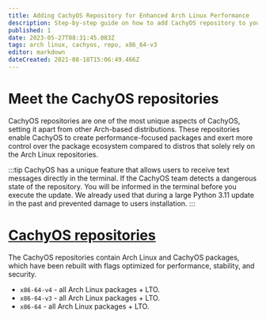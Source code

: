 ```yaml
---
title: Adding CachyOS Repository for Enhanced Arch Linux Performance
description: Step-by-step guide on how to add CachyOS repository to your Arch Linux system with x86_64-v3 support.
published: 1
date: 2023-05-27T08:31:45.083Z
tags: arch linux, cachyos, repo, x86_64-v3
editor: markdown
dateCreated: 2021-08-18T15:06:49.466Z
---
```

# Meet the CachyOS repositories
CachyOS repositories are one of the most unique aspects of CachyOS, setting it apart from other Arch-based distributions.
These repositories enable CachyOS to create performance-focused packages and exert more control over the package ecosystem compared to distros that solely rely on the Arch Linux repositories.

:::tip
CachyOS has a unique feature that allows users to receive text messages directly in the terminal. If the CachyOS team detects a dangerous state of the repository. You will be informed in the terminal before you execute the update. We already used that during a large Python 3.11 update in the past and prevented damage to users installation.
:::

# [CachyOS repositories](https://mirror.cachyos.org/)
The CachyOS repositories contain Arch Linux and CachyOS packages, which have been rebuilt with flags optimized for performance, stability, and security.
- `x86-64-v4` - all Arch Linux packages + LTO.
- `x86-64-v3` - all Arch Linux packages + LTO.
- `x86-64` - all Arch Linux packages + LTO.
